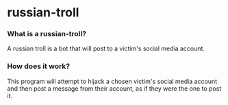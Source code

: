 # russian-troll
### What is a russian-troll?
A russian troll is a bot that will post to a victim's social media account.
### How does it work?
This program will attempt to hijack a chosen victim's social media account and then post a message from their account, as if they were the one to post it. 
